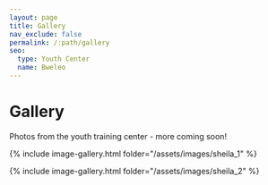```yaml
---
layout: page
title: Gallery
nav_exclude: false
permalink: /:path/gallery
seo:
  type: Youth Center
  name: Bweleo
---
```


# Gallery

Photos from the youth training center - more coming soon!

{% include image-gallery.html folder="/assets/images/sheila_1" %}

{% include image-gallery.html folder="/assets/images/sheila_2" %}
